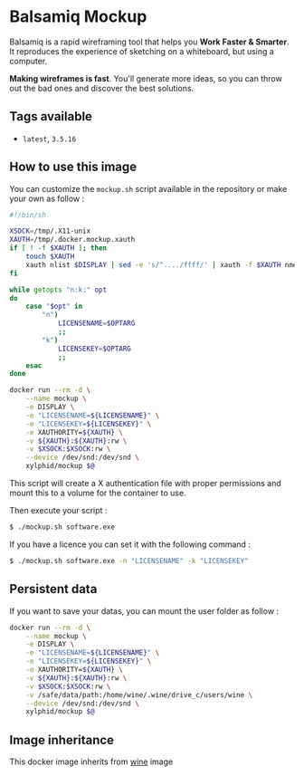 # Balsamiq Mockup

Balsamiq is a rapid wireframing tool that helps you **Work Faster & Smarter**. It reproduces the experience of sketching on a whiteboard, but using a computer.

**Making wireframes is fast**. You'll generate more ideas, so you can throw out the bad ones and discover the best solutions. 

## Tags available

- `latest`, `3.5.16`

## How to use this image

You can customize the `mockup.sh` script available in the repository or make your own as follow :
```bash
#!/bin/sh

XSOCK=/tmp/.X11-unix
XAUTH=/tmp/.docker.mockup.xauth
if [ ! -f $XAUTH ]; then
    touch $XAUTH
    xauth nlist $DISPLAY | sed -e 's/^..../ffff/' | xauth -f $XAUTH nmerge -
fi

while getopts "n:k:" opt
do
    case "$opt" in
        "n")
            LICENSENAME=$OPTARG
            ;;
        "k")
            LICENSEKEY=$OPTARG
            ;;
    esac
done

docker run --rm -d \
    --name mockup \
    -e DISPLAY \
    -e "LICENSENAME=${LICENSENAME}" \
    -e "LICENSEKEY=${LICENSEKEY}" \
    -e XAUTHORITY=${XAUTH} \
    -v ${XAUTH}:${XAUTH}:rw \
    -v $XSOCK:$XSOCK:rw \
    --device /dev/snd:/dev/snd \
    xylphid/mockup $@
```

This script will create a X authentication file with proper permissions and mount this to a volume for the container to use.

Then execute your script :
```bash
$ ./mockup.sh software.exe
```

If you have a licence you can set it with the following command :
```bash
$ ./mockup.sh software.exe -n "LICENSENAME" -k "LICENSEKEY"
```

## Persistent data

If you want to save your datas, you can mount the user folder as follow :
```bash
docker run --rm -d \
    --name mockup \
    -e DISPLAY \
    -e "LICENSENAME=${LICENSENAME}" \
    -e "LICENSEKEY=${LICENSEKEY}" \
    -e XAUTHORITY=${XAUTH} \
    -v ${XAUTH}:${XAUTH}:rw \
    -v $XSOCK:$XSOCK:rw \
    -v /safe/data/path:/home/wine/.wine/drive_c/users/wine \
    --device /dev/snd:/dev/snd \
    xylphid/mockup $@
```


## Image inheritance

This docker image inherits from [wine](https://hub.docker.com/r/xylphid/wine) image
